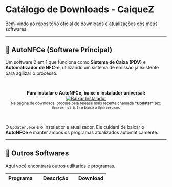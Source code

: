# Catálogo de Downloads - CaiqueZ

Bem-vindo ao repositório oficial de downloads e atualizações dos meus softwares.

---

## 🚀 AutoNFCe (Software Principal)

Um software 2 em 1 que funciona como **Sistema de Caixa (PDV)** e **Automatizador de NFC-e**, utilizando um sistema de emissão já existente para agilizar o processo.

<br>

<p align="center">
  <strong>Para instalar o AutoNFCe, baixe o instalador universal:</strong>
  <br>
  <a href="https://github.com/CaiqueZ/appsDownload/releases/download/updater-v1.0.0.35/Updater.exe">
    <img src="https://img.shields.io/badge/BAIXAR%20INSTALADOR%20(Updater.exe)-brightgreen?style=for-the-badge&logo=download" alt="Baixar Instalador">
  </a>
  <br>
  <small>Na página de downloads, procure pela release mais recente chamada <strong>"Updater"</strong> (ex: <code>Updater v1.0.1</code>) e baixe o <code>Updater.exe</code>.</small>
</p>

<br>

O `Updater.exe` é o instalador e atualizador. Ele cuidará de baixar o **AutoNFCe** e manter ambos os programas atualizados automaticamente.

---

## 📂 Outros Softwares

Aqui você encontrará outros utilitários e programas.

<table>
  <thead>
    <tr>
      <th width="30%">Programa</th>
      <th>Descrição</th>
      <th width="30%">Download</th>
    </tr>
  </thead>
</table>
